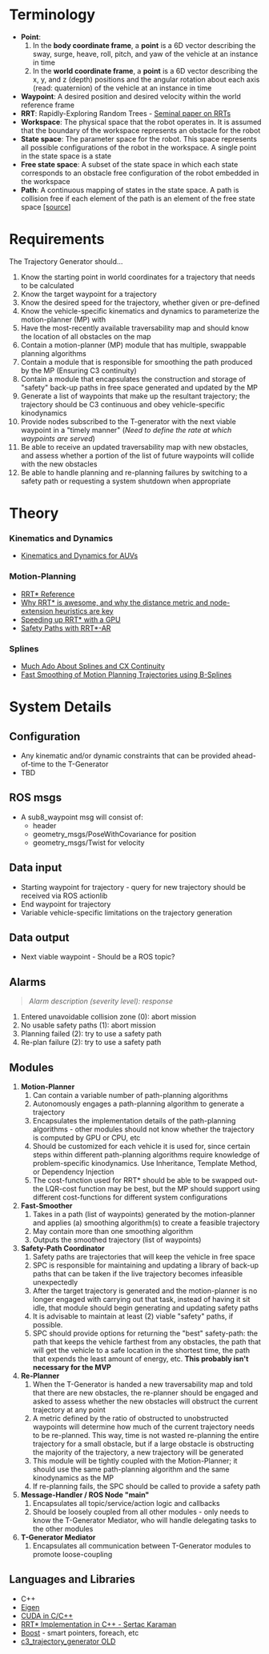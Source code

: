 # Terminology #

* **Point**: 
    1. In the **body coordinate frame**, a **point** is a 6D vector describing the sway, surge, heave, roll, pitch, and yaw of the vehicle at an instance in time
    1. In the **world coordinate frame**, a **point** is a 6D vector describing the x, y, and z (depth) positions and the angular rotation about each axis (read: quaternion) of the vehicle at an instance in time
* **Waypoint**: A desired position and desired velocity within the world reference frame
* **RRT**: Rapidly-Exploring Random Trees - [Seminal paper on RRTs](http://webpages.uncc.edu/xiao/itcs6151-8151/RRT.pdf)
* **Workspace**: The physical space that the robot operates in. It is assumed that the boundary of the
workspace represents an obstacle for the robot
* **State space**: The parameter space for the robot. This space represents all possible configurations
of the robot in the workspace. A single point in the state space is a state
* **Free state space**: A subset of the state space in which each state corresponds to an obstacle free
configuration of the robot embedded in the workspace
* **Path**: A continuous mapping of states in the state space. A path is collision free if each element of
the path is an element of the free state space
[[source]](http://ompl.kavrakilab.org/OMPL_Primer.pdf) 

# Requirements #

The Trajectory Generator should...

1. Know the starting point in world coordinates for a trajectory that needs to be calculated
2. Know the target waypoint for a trajectory
3. Know the desired speed for the trajectory, whether given or pre-defined 
4. Know the vehicle-specific kinematics and dynamics to parameterize the motion-planner (MP) with 
5. Have the most-recently available traversability map and should know the location of all obstacles on the map
6. Contain a motion-planner (MP) module that has multiple, swappable planning algorithms
7. Contain a module that is responsible for smoothing the path produced by the MP (Ensuring C3 continuity) 
8. Contain a module that encapsulates the construction and storage of "safety" back-up paths in free space generated and updated by the MP
9. Generate a list of waypoints that make up the resultant trajectory; the trajectory should be C3 continuous and obey vehicle-specific kinodynamics
10. Provide nodes subscribed to the T-generator with the next viable waypoint in a "timely manner" (_Need to define the rate at which waypoints are served_)
11. Be able to receive an updated traversability map with new obstacles, and assess whether a portion of
the list of future waypoints will collide with the new obstacles
12. Be able to handle planning and re-planning failures by switching to a safety path or requesting a system shutdown when appropriate 

# Theory #

### Kinematics and Dynamics ###
* [Kinematics and Dynamics for AUVs](http://www.mate.tue.nl/mate/pdfs/10894.pdf)

### Motion-Planning ###
* [RRT* Reference](http://ijr.sagepub.com/content/30/7/846.full.pdf)
* [Why RRT* is awesome, and why the distance metric and node-extension heuristics are key](http://lis.csail.mit.edu/pubs/perez-icra12.pdf)
* [Speeding up RRT* with a GPU](http://sertac.scripts.mit.edu/web/wp-content/papercite-data/pdf/bialkowski.karaman.ea-iros11.pdf)
* [Safety Paths with RRT*-AR](https://www.ri.cmu.edu/pub_files/2013/5/RRTS_AR.pdf)

### Splines ###
* [Much Ado About Splines and CX Continuity](http://graphics.stanford.edu/courses/cs348a-12-winter/Handouts/handout27.pdf)
* [Fast Smoothing of Motion Planning Trajectories using B-Splines](https://wwwx.cs.unc.edu/~panj/index_files/files/ICRA11.pdf)

# System Details #

## Configuration ##
* Any kinematic and/or dynamic constraints that can be provided ahead-of-time to the T-Generator
* TBD

## ROS msgs 
* A sub8_waypoint msg will consist of:
    * header 
    * geometry_msgs/PoseWithCovariance for position
    * geometry_msgs/Twist for velocity 

## Data input  ##
* Starting waypoint for trajectory - query for new trajectory should be received via ROS actionlib
* End waypoint for trajectory
* Variable vehicle-specific limitations on the trajectory generation

## Data output
* Next viable waypoint - Should be a ROS topic?

## Alarms

> _Alarm description (severity level): response_

1. Entered unavoidable collision zone (0): abort mission
1. No usable safety paths (1): abort mission
1. Planning failed (2): try to use a safety path
1. Re-plan failure (2): try to use a safety path 

## Modules ##
1. **Motion-Planner**
    1. Can contain a variable number of path-planning algorithms
    1. Autonomously engages a path-planning algorithm to generate a trajectory
    1. Encapsulates the implementation details of the path-planning algorithms - other modules should not know whether the trajectory is computed by GPU or CPU, etc
    1. Should be customized for each vehicle it is used for, since certain steps within different path-planning algorithms require knowledge of problem-specific kinodynamics. Use Inheritance, Template Method, or Dependency Injection
    1. The cost-function used for RRT* should be able to be swapped out- the LQR-cost function may be best, but the MP should support using different cost-functions for different system configurations
1. **Fast-Smoother**
    1. Takes in a path (list of waypoints) generated by the motion-planner and applies (a) smoothing algorithm(s) to create a feasible trajectory
    1. May contain more than one smoothing algorithm 
    1. Outputs the smoothed trajectory (list of waypoints)
1. **Safety-Path Coordinator**
    1. Safety paths are trajectories that will keep the vehicle in free space 
    1. SPC is responsible for maintaining and updating a library of back-up paths that can be taken if the live trajectory becomes infeasible unexpectedly
    1. After the target trajectory is generated and the motion-planner is no longer engaged with carrying out that task, instead of having it sit idle, that module should begin generating and updating safety paths 
    1. It is advisable to maintain at least (2) viable "safety" paths, if possible.
    1. SPC should provide options for returning the "best" safety-path: the path that keeps the vehicle farthest from any obstacles, the path that will get the vehicle to a safe location in the shortest time, the path that expends the least amount of energy, etc. **This probably isn't necessary for the MVP**
1. **Re-Planner**
    1. When the T-Generator is handed a new traversability map and told that there are new obstacles, the re-planner should be engaged and asked to assess whether the new obstacles will obstruct the current trajectory at any point
    1. A metric defined by the ratio of obstructed to unobstructed waypoints will determine how much of the current trajectory needs to be re-planned. This way, time is not wasted re-planning the entire trajectory for a small obstacle, but if a large obstacle is obstructing the majority of the trajectory, a new trajectory will be generated
    1. This module will be tightly coupled with the Motion-Planner; it should use the same path-planning algorithm and the same kinodynamics as the MP
    1. If re-planning fails, the SPC should be called to provide a safety path 
1. **Message-Handler / ROS Node "main"**
    1. Encapsulates all topic/service/action logic and callbacks 
    1. Should be loosely coupled from all other modules - only needs to know the T-Generator Mediator, who will handle delegating tasks to the other modules
1. **T-Generator Mediator**
    1. Encapsulates all communication between T-Generator modules to promote loose-coupling  

## Languages and Libraries ##
* C++
* [Eigen](http://eigen.tuxfamily.org/index.php?title=Main_Page) 
* [CUDA in C/C++](https://developer.nvidia.com/how-to-cuda-c-cpp)
* [RRT* Implementation in C++ - Sertac Karaman](https://svn.csail.mit.edu/rrtstar/)
* [Boost](http://stackoverflow.com/questions/8851670/relevant-boost-features-vs-c11) - smart pointers, foreach, etc 
* [c3_trajectory_generator OLD](https://github.com/uf-mil/software-common/tree/master/c3_trajectory_generator)